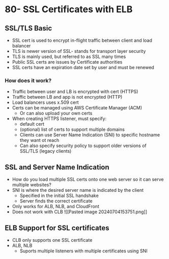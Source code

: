 # 80- SSL Certificates with ELB
## SSL/TLS Basic
- SSL cert is used to encrypt in-flight traffic between client and load balancer
- TLS is newer version of SSL- stands for transport layer security
- TLS is mainly used, but referred to as SSL many times
- Public SSL certs are issues by Certificate authorities
- SSL certs have an expiration date set by user and must be renewed

### How does it work?
- Traffic between user and LB is encrypted with cert (HTTPS)
- Traffic between LB and app is not encrypted (HTTP)
- Load balancers uses x.509 cert
- Certs can be managed using AWS Certificate Manager (ACM)
	- Or can also upload your own certs
- When creating HTTPS listener, must specify:
	- default cert
	- (optional) list of certs to support multiple domains
	- Clients can use Server Name Indication (SNI) to specific hostname they want ot reach
	- Can also specify security policy to support older versions of SSL/TLS (legacy clients)  

## SSL and Server Name Indication
- How do you load multiple SSL certs onto one web server so it can serve multiple websites?
- SNI is where the desired server name is indicated by the client
	- Specified in the initial SSL handshake
	- Server finds the correct certificate
- Only works for ALB, NLB, and CloudFront
- Does not work with CLB
![[Pasted image 20240704153751.png]]

## ELB Support for SSL certificates
- CLB only supports one SSL certificate
- ALB, NLB
	- Suports multiple listeners with multiple certificates using SNI
